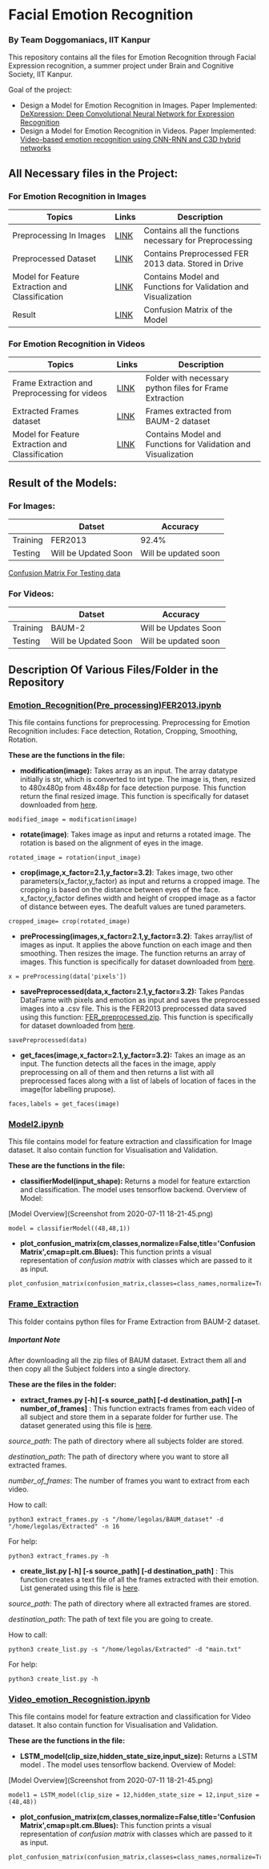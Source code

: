 # Facial Emotion Recognition
### By Team Doggomaniacs, IIT Kanpur
This repository contains all the files for Emotion Recognition through Facial Expression recognition, a summer project under Brain and Cognitive Society, IIT Kanpur.

Goal of the project:
* Design a Model for Emotion Recognition in Images. Paper Implemented: [DeXpression: Deep Convolutional Neural Network for Expression Recognition
](https://arxiv.org/abs/1509.05371)
* Design a Model for Emotion Recognition in Videos. Paper Implemented: [Video-based emotion recognition using CNN-RNN and C3D hybrid networks](https://dl.acm.org/doi/pdf/10.1145/2993148.2997632)

## All Necessary files in the Project:
### For Emotion Recognition in Images 
| Topics | Links | Description |
| ------ | ----- | ----------- |
|Preprocessing In Images | [LINK]( Emotion_Recognition(Pre_processing)FER2013.ipynb ) | Contains all the functions necessary for Preprocessing |
|Preprocessed Dataset | [LINK]( https://drive.google.com/file/d/1vMW1bcAoy9UzZ8V22_mKAghNDTtHfk-H/view?usp=sharing ) | Contains Preprocessed FER 2013 data. Stored in Drive |
|Model for Feature Extraction and Classification | [LINK]( Model2.ipynb ) | Contains  Model and Functions for Validation and Visualization |
|Result | [LINK]( max_accuracy.png ) | Confusion Matrix of the Model |
### For Emotion Recognition in Videos
| Topics | Links | Description |
| ------ | ----- | -----------|
|Frame Extraction and Preprocessing for videos | [LINK]( Frame_Extraction ) | Folder with necessary python files for Frame Extraction |
|Extracted Frames dataset | [LINK]( ds.zip ) | Frames extracted from BAUM-2 dataset |
|Model for Feature Extraction and Classification | [LINK]( Video_emotion_Recognistion.ipynb ) | Contains  Model and Functions for Validation and Visualization |

## Result of the Models:
### For Images:
|  | Datset | Accuracy |
| ----- | ---- | ---- |
|Training | FER2013 | 92.4% |
|Testing | Will be Updated Soon | Will be updated soon |

[Confusion Matrix For Testing data](max_accuracy.png)
### For Videos:
|  | Datset | Accuracy |
| ----- | ---- | ---- |
|Training | BAUM-2 | Will be Updates Soon |
|Testing | Will be Updated Soon | Will be updated soon |

## Description Of Various Files/Folder in the Repository
### [Emotion_Recognition(Pre_processing)FER2013.ipynb](Emotion_Recognition(Pre_processing)FER2013.ipynb)
This file contains functions for preprocessing. Preprocessing for Emotion Recognition includes: Face detection, Rotation, Cropping, Smoothing, Rotation.

**These are the functions in the file:**
* **modification(image):** Takes array as an input. The array datatype initially is str, which is converted to int type. The image is, then, resized to 480x480p from 48x48p for face detection purpose. This function return the final resized image. This function is specifically for dataset downloaded from [here](https://www.kaggle.com/deadskull7/fer2013).
```
modified_image = modification(image)
```
* **rotate(image)**: Takes image as input and returns a rotated image. The rotation is based on the alignment of eyes in the image.
```
rotated_image = rotation(input_image)
```
* **crop(image,x_factor=2.1,y_factor=3.2)**: Takes image, two other parameters(x_factor,y_factor) as input and returns a cropped image. The cropping is based on the distance between eyes of the face. x_factor,y_factor defines width and height of cropped image as a factor of distance between eyes. The deafult values are tuned parameters.

```
cropped_image= crop(rotated_image)
```
* **preProcessing(images,x_factor=2.1,y_factor=3.2)**: Takes array/list of images as input. It applies the above function on each image and then smoothing. Then resizes the image. The function returns an array of images. This function is specifically for dataset downloaded from [here](https://www.kaggle.com/deadskull7/fer2013).
```
x = preProcessing(data['pixels'])
```
* **savePreprocessed(data,x_factor=2.1,y_factor=3.2):** Takes Pandas DataFrame with pixels and emotion as input and saves the preprocessed images into a .csv file. This is the FER2013  preprocessed data saved using this function: [FER_preprocessed.zip](https://drive.google.com/file/d/1vMW1bcAoy9UzZ8V22_mKAghNDTtHfk-H/view?usp=sharing). This function is specifically for dataset downloaded from [here](https://www.kaggle.com/deadskull7/fer2013).
```
savePreprocessed(data)
```
* **get_faces(image,x_factor=2.1,y_factor=3.2):** Takes an image as an input. The function detects all the faces in the image, apply preprocessing on all of them and then returns a list with all preprocessed faces along with a list of labels of location of faces in the image(for labelling prupose).
```
faces,labels = get_faces(image)
```

### [Model2.ipynb](Model2.ipynb)
This file contains model for feature extraction and classification for Image dataset. It also contain function for Visualisation and Validation.

**These are the functions in the file:**
* **classifierModel(input_shape):** Returns a model for feature extarction and classification. The model uses tensorflow backend.
Overview of Model:

[Model Overview](Screenshot from 2020-07-11 18-21-45.png)

```
model = classifierModel((48,48,1))
```
* **plot_confusion_matrix(cm,classes,normalize=False,title='Confusion Matrix',cmap=plt.cm.Blues):** This function prints a visual representation of *confusion matrix* with classes which are passed to it as input.
```
plot_confusion_matrix(confusion_matrix,classes=class_names,normalize=True)
```

### [Frame_Extraction](Frame_Extraction)
This folder contains python files for Frame Extraction from BAUM-2 dataset.
##### Important Note
After downloading all the zip files of BAUM dataset. Extract them all and then copy all the Subject folders into a single directory.

**These are the files in the folder:**
* **extract_frames.py [-h] [-s source_path] [-d destination_path] [-n number_of_frames]** :
This function extracts frames from each video of all subject and store them in a separate folder for further use. The dataset generated using this file is [here](ds.zip).

*source_path*: The path of directory where all subjects folder are stored.

*destination_path*: The path of directory where you want to store all extracted frames.

*number_of_frames*: The number of frames you want to extract from each video.

How to call:
```
python3 extract_frames.py -s "/home/legolas/BAUM_dataset" -d "/home/legolas/Extracted" -n 16
```
For help:
```
python3 extract_frames.py -h
```
* **create_list.py [-h] [-s source_path] [-d destination_path]** :
This function creates a text file of all the frames extracted with their emotion. List generated using this file is [here](main.csv).

*source_path*: The path of directory where all extracted frames are stored.

*destination_path*: The path of text file you are going to create.

How to call:
```
python3 create_list.py -s "/home/legolas/Extracted" -d "main.txt"
```
For help:
```
python3 create_list.py -h
```
### [Video_emotion_Recognistion.ipynb](Video_emotion_Recognistion.ipynb)
This file contains model for feature extraction and classification for Video dataset. It also contain function for Visualisation and Validation.

**These are the functions in the file:**
* **LSTM_model(clip_size,hidden_state_size,input_size):** Returns a LSTM model . The model uses tensorflow backend.
Overview of Model:

[Model Overview](Screenshot from 2020-07-11 18-21-45.png)

```
model1 = LSTM_model(clip_size = 12,hidden_state_size = 12,input_size = (48,48))
```
* **plot_confusion_matrix(cm,classes,normalize=False,title='Confusion Matrix',cmap=plt.cm.Blues):** This function prints a visual representation of *confusion matrix* with classes which are passed to it as input.
```
plot_confusion_matrix(confusion_matrix,classes=class_names,normalize=True)
```
